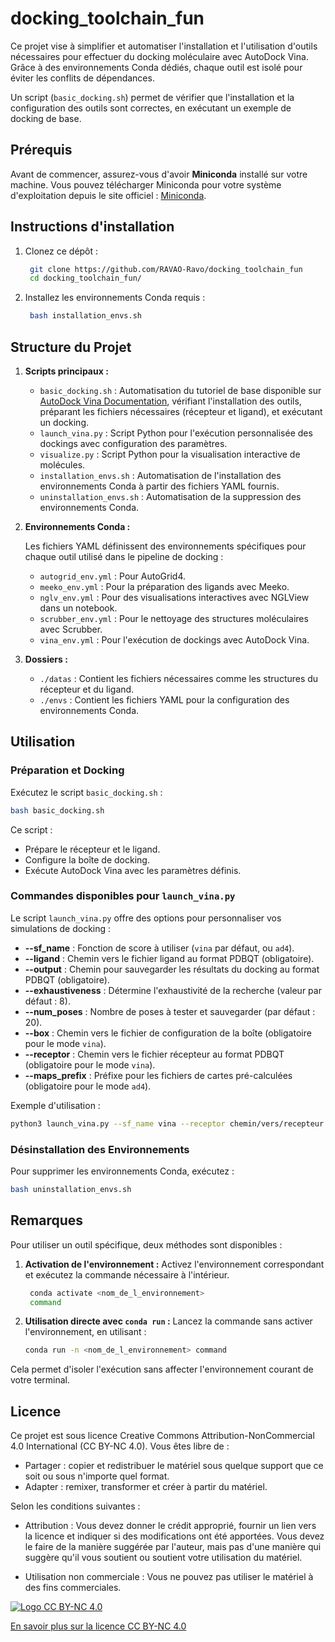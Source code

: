 # docking_toolchain_fun

Ce projet vise à simplifier et automatiser l'installation et l'utilisation d'outils nécessaires pour effectuer du docking moléculaire avec AutoDock Vina. Grâce à des environnements Conda dédiés, chaque outil est isolé pour éviter les conflits de dépendances.

Un script (`basic_docking.sh`) permet de vérifier que l'installation et la configuration des outils sont correctes, en exécutant un exemple de docking de base.

## Prérequis

Avant de commencer, assurez-vous d'avoir **Miniconda** installé sur votre machine. Vous pouvez télécharger Miniconda pour votre système d'exploitation depuis le site officiel : [Miniconda](https://docs.conda.io/en/latest/miniconda.html).

## Instructions d'installation

1. Clonez ce dépôt :

   ```bash
    git clone https://github.com/RAVAO-Ravo/docking_toolchain_fun
    cd docking_toolchain_fun/
   ```

2. Installez les environnements Conda requis :

   ```bash
    bash installation_envs.sh
   ```

## Structure du Projet

1. **Scripts principaux :**

   - `basic_docking.sh` : Automatisation du tutoriel de base disponible sur [AutoDock Vina Documentation](https://autodock-vina.readthedocs.io/en/latest/docking_basic.html), vérifiant l'installation des outils, préparant les fichiers nécessaires (récepteur et ligand), et exécutant un docking.
   - `launch_vina.py` : Script Python pour l'exécution personnalisée des dockings avec configuration des paramètres.
   - `visualize.py` : Script Python pour la visualisation interactive de molécules.
   - `installation_envs.sh` : Automatisation de l'installation des environnements Conda à partir des fichiers YAML fournis.
   - `uninstallation_envs.sh` : Automatisation de la suppression des environnements Conda.

2. **Environnements Conda :**

   Les fichiers YAML définissent des environnements spécifiques pour chaque outil utilisé dans le pipeline de docking :

   - `autogrid_env.yml` : Pour AutoGrid4.
   - `meeko_env.yml` : Pour la préparation des ligands avec Meeko.
   - `nglv_env.yml` : Pour des visualisations interactives avec NGLView dans un notebook.
   - `scrubber_env.yml` : Pour le nettoyage des structures moléculaires avec Scrubber.
   - `vina_env.yml` : Pour l'exécution de dockings avec AutoDock Vina.

3. **Dossiers :**

   - `./datas` : Contient les fichiers nécessaires comme les structures du récepteur et du ligand.
   - `./envs` : Contient les fichiers YAML pour la configuration des environnements Conda.

## Utilisation

### Préparation et Docking

Exécutez le script `basic_docking.sh` :

```bash
bash basic_docking.sh
```

Ce script :

- Prépare le récepteur et le ligand.
- Configure la boîte de docking.
- Exécute AutoDock Vina avec les paramètres définis.

### Commandes disponibles pour `launch_vina.py`

Le script `launch_vina.py` offre des options pour personnaliser vos simulations de docking :

- **--sf\_name** : Fonction de score à utiliser (`vina` par défaut, ou `ad4`).
- **--ligand** : Chemin vers le fichier ligand au format PDBQT (obligatoire).
- **--output** : Chemin pour sauvegarder les résultats du docking au format PDBQT (obligatoire).
- **--exhaustiveness** : Détermine l'exhaustivité de la recherche (valeur par défaut : 8).
- **--num\_poses** : Nombre de poses à tester et sauvegarder (par défaut : 20).
- **--box** : Chemin vers le fichier de configuration de la boîte (obligatoire pour le mode `vina`).
- **--receptor** : Chemin vers le fichier récepteur au format PDBQT (obligatoire pour le mode `vina`).
- **--maps\_prefix** : Préfixe pour les fichiers de cartes pré-calculées (obligatoire pour le mode `ad4`).

Exemple d'utilisation :

```bash
python3 launch_vina.py --sf_name vina --receptor chemin/vers/recepteur.pdbqt --ligand chemin/vers/ligand.pdbqt --box chemin/vers/box.txt --output chemin/vers/output.pdbqt --exhaustiveness 32 --num_poses 10
```

### Désinstallation des Environnements

Pour supprimer les environnements Conda, exécutez :

```bash
bash uninstallation_envs.sh
```

## Remarques

Pour utiliser un outil spécifique, deux méthodes sont disponibles :

1. **Activation de l'environnement :** Activez l'environnement correspondant et exécutez la commande nécessaire à l'intérieur.

   ```bash
    conda activate <nom_de_l_environnement>
    command
   ```

2. **Utilisation directe avec ************`conda run`************ :** Lancez la commande sans activer l'environnement, en utilisant :

   ```bash
   conda run -n <nom_de_l_environnement> command
   ```

Cela permet d'isoler l'exécution sans affecter l'environnement courant de votre terminal.

## Licence

Ce projet est sous licence Creative Commons Attribution-NonCommercial 4.0 International (CC BY-NC 4.0). Vous êtes libre de :

- Partager : copier et redistribuer le matériel sous quelque support que ce soit ou sous n'importe quel format.
- Adapter : remixer, transformer et créer à partir du matériel.

Selon les conditions suivantes :

- Attribution : Vous devez donner le crédit approprié, fournir un lien vers la licence et indiquer si des modifications ont été apportées. Vous devez le faire de la manière suggérée par l'auteur, mais pas d'une manière qui suggère qu'il vous soutient ou soutient votre utilisation du matériel.

- Utilisation non commerciale : Vous ne pouvez pas utiliser le matériel à des fins commerciales.

[![Logo CC BY-NC 4.0](https://licensebuttons.net/l/by-nc/4.0/88x31.png)](https://creativecommons.org/licenses/by-nc/4.0/)

[En savoir plus sur la licence CC BY-NC 4.0](https://creativecommons.org/licenses/by-nc/4.0/)

